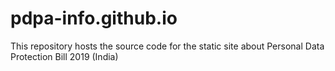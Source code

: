 # pdpa-info.github.io
This repository hosts the source code for the static site about Personal Data Protection Bill 2019 (India)
